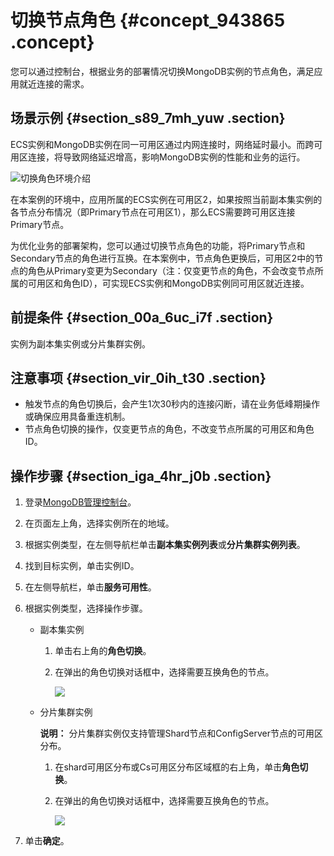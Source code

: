 # 切换节点角色 {#concept_943865 .concept}

您可以通过控制台，根据业务的部署情况切换MongoDB实例的节点角色，满足应用就近连接的需求。

## 场景示例 {#section_s89_7mh_yuw .section}

ECS实例和MongoDB实例在同一可用区通过内网连接时，网络延时最小。而跨可用区连接，将导致网络延迟增高，影响MongoDB实例的性能和业务的运行。

![切换角色环境介绍](http://static-aliyun-doc.oss-cn-hangzhou.aliyuncs.com/assets/img/763338/156877165354423_zh-CN.png)

在本案例的环境中，应用所属的ECS实例在可用区2，如果按照当前副本集实例的各节点分布情况（即Primary节点在可用区1），那么ECS需要跨可用区连接Primary节点。

为优化业务的部署架构，您可以通过切换节点角色的功能，将Primary节点和Secondary节点的角色进行互换。在本案例中，节点角色更换后，可用区2中的节点的角色从Primary变更为Secondary（注：仅变更节点的角色，不会改变节点所属的可用区和角色ID），可实现ECS实例和MongoDB实例同可用区就近连接。

## 前提条件 {#section_00a_6uc_i7f .section}

实例为副本集实例或分片集群实例。

## 注意事项 {#section_vir_0ih_t30 .section}

-   触发节点的角色切换后，会产生1次30秒内的连接闪断，请在业务低峰期操作或确保应用具备重连机制。
-   节点角色切换的操作，仅变更节点的角色，不改变节点所属的可用区和角色ID。

## 操作步骤 {#section_iga_4hr_j0b .section}

1.  登录[MongoDB管理控制台](https://mongodb.console.aliyun.com/)。
2.  在页面左上角，选择实例所在的地域。
3.  根据实例类型，在左侧导航栏单击**副本集实例列表**或**分片集群实例列表**。
4.  找到目标实例，单击实例ID。
5.  在左侧导航栏，单击**服务可用性**。
6.  根据实例类型，选择操作步骤。
    -   副本集实例
        1.  单击右上角的**角色切换**。
        2.  在弹出的角色切换对话框中，选择需要互换角色的节点。

            ![](http://static-aliyun-doc.oss-cn-hangzhou.aliyuncs.com/assets/img/763338/156877165350552_zh-CN.png)

    -   分片集群实例

        **说明：** 分片集群实例仅支持管理Shard节点和ConfigServer节点的可用区分布。

        1.  在shard可用区分布或Cs可用区分布区域框的右上角，单击**角色切换**。
        2.  在弹出的角色切换对话框中，选择需要互换角色的节点。

            ![](http://static-aliyun-doc.oss-cn-hangzhou.aliyuncs.com/assets/img/763338/156877165350552_zh-CN.png)

7.  单击**确定**。


